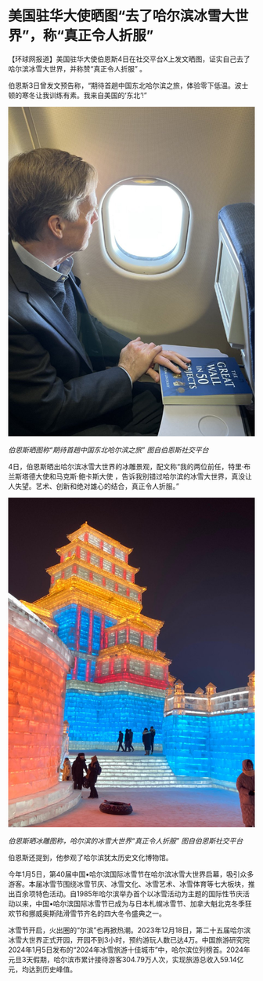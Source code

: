 # 美国驻华大使晒图“去了哈尔滨冰雪大世界”，称“真正令人折服”

【环球网报道】美国驻华大使伯恩斯4日在社交平台X上发文晒图，证实自己去了哈尔滨冰雪大世界，并称赞“真正令人折服” 。

伯恩斯3日曾发文预告称，“期待首趟中国东北哈尔滨之旅，体验零下低温。波士顿的寒冬让我训练有素。我来自美国的‘东北’!”

![456829a62d34d482aa4c601f35acc159.jpg](https://raw.githubusercontent.com/qqhsx/qqnews_image/main/2024/02/04/美国驻华大使晒图“去了哈尔滨冰雪大世界”，称“真正令人折服”/456829a62d34d482aa4c601f35acc159.jpg)

_伯恩斯晒图称“期待首趟中国东北哈尔滨之旅” 图自伯恩斯社交平台_

4日，伯恩斯晒出哈尔滨冰雪大世界的冰雕景观，配文称“我的两位前任，特里·布兰斯塔德大使和马克斯·鲍卡斯大使
，告诉我别错过哈尔滨的冰雪大世界，真没让人失望。艺术、创新和绝对雄心的结合，真正令人折服。”

![ceeaa84fda0e99cc3b655232facb00dc.jpg](https://raw.githubusercontent.com/qqhsx/qqnews_image/main/2024/02/04/美国驻华大使晒图“去了哈尔滨冰雪大世界”，称“真正令人折服”/ceeaa84fda0e99cc3b655232facb00dc.jpg)

 _伯恩斯晒冰雕图称，哈尔滨的冰雪大世界“真正令人折服”
图自伯恩斯社交平台_

伯恩斯还提到，他参观了哈尔滨犹太历史文化博物馆。

今年1月5日，第40届中国•哈尔滨国际冰雪节在哈尔滨冰雪大世界启幕，吸引众多游客。本届冰雪节围绕冰雪节庆、冰雪文化、冰雪艺术、冰雪体育等七大板块，推出百余项特色活动。自1985年哈尔滨举办首个以冰雪活动为主题的国际性节庆活动以来，中国•哈尔滨国际冰雪节已成为与日本札幌冰雪节、加拿大魁北克冬季狂欢节和挪威奥斯陆滑雪节齐名的四大冬令盛典之一。

冰雪节开启，火出圈的“尔滨”也再掀热潮。2023年12月18日，第二十五届哈尔滨冰雪大世界正式开园，开园不到3小时，预约游玩人数已达4万。中国旅游研究院2024年1月5日发布的“2024年冰雪旅游十佳城市”中，哈尔滨位列榜首。2024年元旦3天假期，哈尔滨市累计接待游客304.79万人次，实现旅游总收入59.14亿元，均达到历史峰值。

